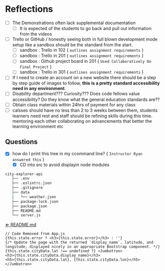 # Reflections

- [ ] The Demonstrations often lack supplemental documentation
  - [ ] It is expected of the students to go back and pull out information from the videos
- [ ] Trello or GitHub / honestly seeing both in full blown development mode setup like a sandbox should be the standard from the start.
  - [ ] sandbox : Trello in 102 { `outlines assignment requirements` }
  - [ ] sandbox : Trello in 201 { `outlines assignment requirements` }
  - [ ] sandbox : Github project board in 201 { `Used Collaboratively On Final Project` }
  - [ ] sandbox : Trello in 301 { `outlines assignment requirements` }
- [ ] If I need to create an account on a new website there should be a step by step guide of images to follow, **this is a pretty standard accessibility need in any environment**.
- [ ] Disability department??? Curiosity??? Does code fellows value accessibility? Do they know what the  general education standards are??
- [ ] Obtain class materials within 24hrs of payment for any class
- [ ] calsses should have no less than 2 to 3 weeks between them, students learners need rest and staff should be refining skills during this time. mentoring each other collaborating on advancements that better the learning environment etc

## Questions

- [X] how do I print this tree in my ccommand line? { `Instructor Ryan answered this` }
  - [X] CD into src to avoid displayin node modules

```sh
city-explorer-api
   ├── .env
   ├── .eslintrc.json
   ├── .gitignore
   ├── data
   |   └── weather.json
   ├── package-lock.json
   ├── package.json
   ├── README.md
   └── server.js
```

[⇐ README.md](README.md)

```JSX
// Code Removed from App.js
{this.state.error ? <h3>{this.state.error}</h3> : ''}
{/* Update the page with the returned `display_name`, latitude, and    longitude, displayed nicely in an appropriate Bootstrap component. */}
{this.state.cityData.lat !== undefined ?} <Jumbotron>
<h3>{this.state.cityData.display_name}</h3>
<h5>{this.state.cityData.lat}, {this.state.cityData.lon}</h5> </Jumbotron> 
```
